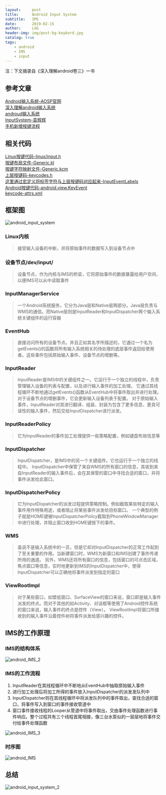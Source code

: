 ```yaml
---
layout:     post
title:      Android Input System
subtitle:   IMS
date:       2019-02-15
author:     LXG
header-img: img/post-bg-keybord.jpg
catalog: true
tags:
    - android
    - IMS
    - input
---
```


注：下文摘录自《深入理解android卷三》一书

## 参考文章

[Android输入系统-AOSP官网](https://source.android.google.cn/devices/input)<br/>
[深入理解android输入系统](https://www.kancloud.cn/alex_wsc/android-deep3/416415)<br/>
[androud输入系统](https://www.kancloud.cn/digest/androidcore/149085)<br/>
[InputSystem-袁辉辉](http://gityuan.com/2016/12/10/input-manager/)<br/>
[手机新增按键流程](https://www.jianshu.com/p/debbc56ab2d3)<br/>

## 相关代码

[Linux按键代码-linux/input.h](http://androidxref.com/kernel_3.18/xref/include/uapi/linux/input.h)<br/>
[按键布局文件-Generic.kl](http://androidxref.com/7.0.0_r1/xref/frameworks/base/data/keyboards/Generic.kl)<br/>
[按键字符映射文件-Generic.kcm](http://androidxref.com/7.0.0_r1/xref/frameworks/base/data/keyboards/Generic.kcm)<br/>
[上层按键码-keycodes.h](http://androidxref.com/7.0.0_r1/xref/frameworks/native/include/android/keycodes.h)<br/>
[这里通过宏定义将标签字符与上层按键码对应起来-InputEventLabels](http://androidxref.com/7.0.0_r1/xref/frameworks/native/include/input/InputEventLabels.h)<br/>
[Android按键代码-android.view.KeyEvent](http://androidxref.com/7.0.0_r1/xref/frameworks/base/core/java/android/view/KeyEvent.java)<br/>
[keycode-attrs.xml](http://androidxref.com/7.0.0_r1/xref/frameworks/base/core/res/res/values/attrs.xml)<br/>

## 框架图

![android_input_system](/images/android_input_system.png)


### Linux内核

> 接受输入设备的中断，并将原始事件的数据写入到设备节点中

### 设备节点/dev/input/

> 设备节点，作为内核与IMS的桥梁，它将原始事件的数据暴露给用户空间，以便IMS可以从中读取事件

### InputManagerService

> 一个Android系统服务，它分为Java层和Native层两部分。Java层负责与WMS的通信。而Native层则是InputReader和InputDispatcher两个输入系统关键组件的运行容器

### EventHub

> 直接访问所有的设备节点。并且正如其名字所描述的，它通过一个名为getEvents()的函数将所有输入系统相关的待处理的底层事件返回给使用者。这些事件包括原始输入事件、设备节点的增删等。

### InputReader

> InputReader是IMS中的关键组件之一。它运行于一个独立的线程中，负责管理输入设备的列表与配置，以及进行输入事件的加工处理。
> 它通过其线程循环不断地通过getEvents()函数从EventHub中将事件取出并进行处理。对于设备节点的增删事件，它会更新输入设备列表于配置。
> 对于原始输入事件，InputReader对其进行翻译、组装、封装为包含了更多信息、更具可读性的输入事件，然后交给InputDispatcher进行派发。

### InputReaderPolicy

> 它为InputReader的事件加工处理提供一些策略配置，例如键盘布局信息等

### InputDispatcher

> InputDispatcher，是IMS中的另一个关键组件。它也运行于一个独立的线程中。
> InputDispatcher中保管了来自WMS的所有窗口的信息，其收到来自InputReader的输入事件后，会在其保管的窗口中寻找合适的窗口，并将事件派发给此窗口。

### InputDispatcherPolicy

> 它为InputDispatcher的派发过程提供策略控制。例如截取某些特定的输入事件用作特殊用途，或者阻止将某些事件派发给目标窗口。
> 一个典型的例子就是HOME键被InputDispatcherPolicy截取到PhoneWindowManager中进行处理，并阻止窗口收到HOME键按下的事件。

### WMS

> 虽说不是输入系统中的一员，但是它却对InputDispatcher的正常工作起到了至关重要的作用。当新建窗口时，WMS为新窗口和IMS创建了事件传递所用的通道。
> 另外，WMS还将所有窗口的信息，包括窗口的可点击区域，焦点窗口等信息，实时地更新到IMS的InputDispatcher中，使得InputDispatcher可以正确地将事件派发到指定的窗口

### ViewRootImpl

> 对于某些窗口，如壁纸窗口、SurfaceView的窗口来说，窗口即是输入事件派发的终点。而对于其他的如Activity、对话框等使用了Android控件系统的窗口来说，输入事件的终点是控件（View）。
> ViewRootImpl将窗口所接收到的输入事件沿着控件树将事件派发给感兴趣的控件。

## IMS的工作原理

### IMS的结构体系

![android_IMS_2](/images/android_IMS_2.png)

### IMS的工作流程

1. InputReader在其线程循环中不断地从EventHub中抽取原始输入事件
2. 进行加工处理后将加工所得的事件放入InputDispatcher的派发发队列中
3. InputDispatcher则在其线程循环中将派发队列中的事件取出，查找合适的窗口，将事件写入到窗口的事件接收管道中
4. 窗口事件接收线程的Looper从管道中将事件取出，交由事件处理函数进行事件响应。整个过程共有三个线程首尾相接，像三台水泵似的一层层地将事件交付给事件处理函数

![android_IMS_3](/images/android_IMS_3.png)

### 时序图

![android_IMS](/images/android_IMS.png)

## 总结

![android_input_system_2](/images/android_input_system_2.png)


